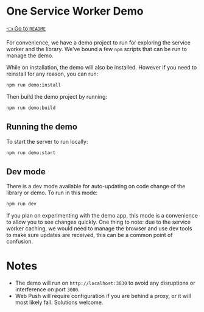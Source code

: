 # One Service Worker Demo
<!--ONE-DOCS-HIDE start-->
[👈 Go to `README`](../README.md)
<!--ONE-DOCS-HIDE end-->

For convenience, we have a demo project to run for exploring the service worker
and the library. We've bound a few `npm` scripts that can be run to manage the demo.

While on installation, the demo will also be installed.
However if you need to reinstall for any reason, you can run:

```bash
npm run demo:install
```

Then build the demo project by running:

```bash
npm run demo:build
```

## Running the demo

To start the server to run locally:

```bash
npm run demo:start
```

## Dev mode

There is a dev mode available for auto-updating on code change of the library or demo.
To run in this mode:

```bash
npm run dev
```

If you plan on experimenting with the demo app, this mode is a convenience to allow
you to see changes quickly. One thing to note: due to the service worker caching,
we would need to manage the browser and use dev tools to make sure updates are received,
this can be a common point of confusion.

# Notes

- The demo will run on `http://localhost:3030` to avoid any disruptions or interference on port `3000`.
- Web Push will require configuration if you are behind a proxy, or it will most likely fail. Solutions welcome.
